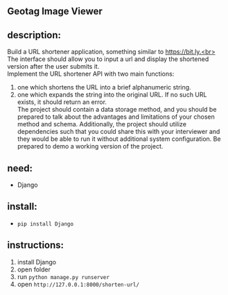 ## Geotag Image Viewer

## description:
Build a URL shortener application, something similar to https://bit.ly.<br>
The interface should allow you to input a url and display the shortened version after the user submits it.<br>
Implement the URL shortener API with two main functions:
1. one which shortens the URL into a brief alphanumeric string.
2. one which expands the string into the original URL. If no such URL exists, it should return an error.<br>
The project should contain a data storage method, and you should be prepared to talk about the
advantages and limitations of your chosen method and schema. Additionally, the project should
utilize dependencies such that you could share this with your interviewer and they would be able
to run it without additional system configuration. Be prepared to demo a working version of the
project.

## need: 
- Django

## install:
- `pip install Django`
  
## instructions: 
1. install Django
2. open folder
3. run `python manage.py runserver`
4. open `http://127.0.0.1:8000/shorten-url/`

